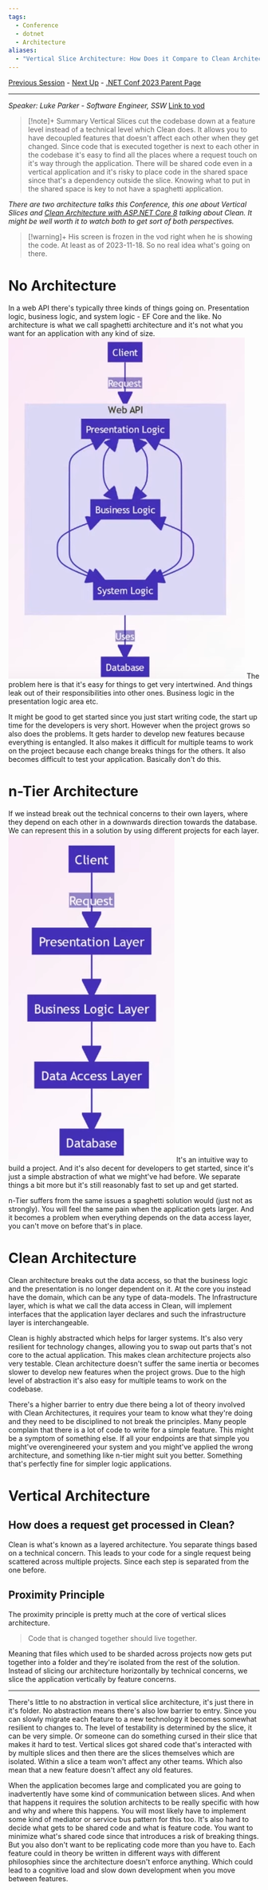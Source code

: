 ```yaml
---
tags:
  - Conference
  - dotnet
  - Architecture
aliases:
  - "Vertical Slice Architecture: How Does it Compare to Clean Architecture"
---
```

[Previous Session](What's%20New%20in%20NuGet%20for%20.NET%208.md) - [Next Up](Understanding%20Role-Based%20Access%20Control%20with%20ASP.NET%20Web%20APIs.md) - [.NET Conf 2023 Parent Page](README.md)

---
_Speaker: Luke Parker - Software Engineer, SSW_
[Link to vod](https://www.youtube.com/watch?v=T-EwN9UqRwE)

>[!note]+ Summary
>Vertical Slices cut the codebase down at a feature level instead of a technical level which Clean does. It allows you to have decoupled features that doesn't affect each other when they get changed. Since code that is executed together is next to each other in the codebase it's easy to find all the places where a request touch on it's way through the application. There will be shared code even in a vertical application and it's risky to place code in the shared space since that's a dependency outside the slice. Knowing what to put in the shared space is key to not have a spaghetti application.

_There are two architecture talks this Conference, this one about Vertical Slices and [Clean Architecture with ASP.NET Core 8](Clean%20Architecture%20with%20ASP.NET%20Core%208.md) talking about Clean. It might be well worth it to watch both to get sort of both perspectives._ 


>[!warning]+ 
>His screen is frozen in the vod right when he is showing the code. At least as of 2023-11-18. So no real idea what's going on there.
# No Architecture
In a web API there's typically three kinds of things going on. Presentation logic, business logic, and system logic - EF Core and the like. No architecture is what we call spaghetti architecture and it's not what you want for an application with any kind of size.
![|250](../_Files/dotnetconf-23/dotnetconf-23-spaghetti.png)
The problem here is that it's easy for things to get very intertwined. And things leak out of their responsibilities into other ones. Business logic in the presentation logic area etc.

It might be good to get started since you just start writing code, the start up time for the developers is very short. However when the project grows so also does the problems. It gets harder to develop new features because everything is entangled. It also makes it difficult for multiple teams to work on the project because each change breaks things for the others. It also becomes difficult to test your application. Basically don't do this.
# n-Tier Architecture
If we instead break out the technical concerns to their own layers, where they depend on each other in a downwards direction towards the database. We can represent this in a solution by using different projects for each layer. 
![200](../_Files/dotnetconf-23/dotnetconf-23-ntier.png)
It's an intuitive way to build a project. And it's also decent for developers to get started, since it's just a simple abstraction of what we might've had before. We separate things a bit more but it's still reasonably fast to set up and get started.

n-Tier suffers from the same issues a spaghetti solution would (just not as strongly). You will feel the same pain when the application gets larger. And it becomes a problem when everything depends on the data access layer, you can't move on before that's in place.
# Clean Architecture
Clean architecture breaks out the data access, so that the business logic and the presentation is no longer dependent on it. At the core you instead have the domain, which can be any type of data-models. The Infrastructure layer, which is what we call the data access in Clean, will implement interfaces that the application layer declares and such the infrastructure layer is interchangeable.

Clean is highly abstracted which helps for larger systems. It's also very resilient for technology changes, allowing you to swap out parts that's not core to the actual application. This makes clean architecture projects also very testable. Clean architecture doesn't suffer the same inertia or becomes slower to develop new features when the project grows. Due to the high level of abstraction it's also easy for multiple teams to work on the codebase.

There's a higher barrier to entry due there being a lot of theory involved with Clean Architectures, it requires your team to know what they're doing and they need to be disciplined to not break the principles. Many people complain that there is a lot of code to write for a simple feature. This might be a symptom of something else. If all your endpoints are that simple you might've overengineered your system and you might've applied the wrong architecture, and something like n-tier might suit you better. Something that's perfectly fine for simpler logic applications. 
# Vertical Architecture
## How does a request get processed in Clean?
Clean is what's known as a layered architecture. You separate things based on a technical concern. This leads to your code for a single request being scattered across multiple projects. Since each step is separated from the one before.
## Proximity Principle
The proximity principle is pretty much at the core of vertical slices architecture. 
> Code that is changed together should live together.

Meaning that files which used to be sharded across projects now gets put together into a folder and they're isolated from the rest of the solution. Instead of slicing our architecture horizontally by technical concerns, we slice the application vertically by feature concerns.  

---
There's little to no abstraction in vertical slice architecture, it's just there in it's folder. No abstraction means there's also low barrier to entry. Since you can slowly migrate each feature to a new technology it becomes somewhat resilient to changes to. The level of testability is determined by the slice, it can be very simple. Or someone can do something cursed in their slice that makes it hard to test. Vertical slices got shared code that's interacted with by multiple slices and then there are the slices themselves which are isolated. Within a slice a team won't affect any other teams. Which also mean that a new feature doesn't affect any old features. 

When the application becomes large and complicated you are going to inadvertently have some kind of communication between slices. And when that happens it requires the solution architects to be really specific with how and why and where this happens. You will most likely have to implement some kind of mediator or service bus pattern for this too. It's also hard to decide what gets to be shared code and what is feature code. You want to minimize what's shared code since that introduces a risk of breaking things. But you also don't want to be replicating code more than you have to. Each feature could in theory be written in different ways with different philosophies since the architecture doesn't enforce anything. Which could lead to a cognitive load and slow down development when you move between features.